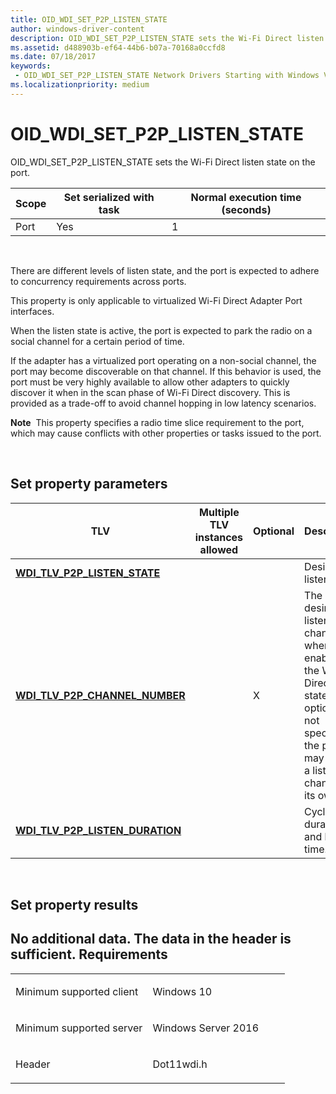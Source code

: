 ```yaml
---
title: OID_WDI_SET_P2P_LISTEN_STATE
author: windows-driver-content
description: OID_WDI_SET_P2P_LISTEN_STATE sets the Wi-Fi Direct listen state on the port.
ms.assetid: d488903b-ef64-44b6-b07a-70168a0ccfd8
ms.date: 07/18/2017
keywords:
 - OID_WDI_SET_P2P_LISTEN_STATE Network Drivers Starting with Windows Vista
ms.localizationpriority: medium
---
```


# OID\_WDI\_SET\_P2P\_LISTEN\_STATE


OID\_WDI\_SET\_P2P\_LISTEN\_STATE sets the Wi-Fi Direct listen state on the port.

| Scope | Set serialized with task | Normal execution time (seconds) |
|-------|--------------------------|---------------------------------|
| Port  | Yes                      | 1                               |

 

There are different levels of listen state, and the port is expected to adhere to concurrency requirements across ports.

This property is only applicable to virtualized Wi-Fi Direct Adapter Port interfaces.

When the listen state is active, the port is expected to park the radio on a social channel for a certain period of time.

If the adapter has a virtualized port operating on a non-social channel, the port may become discoverable on that channel. If this behavior is used, the port must be very highly available to allow other adapters to quickly discover it when in the scan phase of Wi-Fi Direct discovery. This is provided as a trade-off to avoid channel hopping in low latency scenarios.

**Note**  This property specifies a radio time slice requirement to the port, which may cause conflicts with other properties or tasks issued to the port.

 

## Set property parameters


| TLV                                                                         | Multiple TLV instances allowed | Optional | Description                                                                                                                                                      |
|-----------------------------------------------------------------------------|--------------------------------|----------|------------------------------------------------------------------------------------------------------------------------------------------------------------------|
| [**WDI\_TLV\_P2P\_LISTEN\_STATE**](https://msdn.microsoft.com/library/windows/hardware/dn897975)       |                                |          | Desired listen state.                                                                                                                                            |
| [**WDI\_TLV\_P2P\_CHANNEL\_NUMBER**](https://msdn.microsoft.com/library/windows/hardware/dn897869)   |                                | X        | The host’s desired listen channel when enabling the Wi-Fi Direct listen state. If this option is not specified, the port may select a listen channel on its own. |
| [**WDI\_TLV\_P2P\_LISTEN\_DURATION**](https://msdn.microsoft.com/library/windows/hardware/dn897973) |                                |          | Cycle duration and listen time.                                                                                                                                  |

 

## Set property results


No additional data. The data in the header is sufficient.
Requirements
------------

<table>
<colgroup>
<col width="50%" />
<col width="50%" />
</colgroup>
<tbody>
<tr class="odd">
<td><p>Minimum supported client</p></td>
<td><p>Windows 10</p></td>
</tr>
<tr class="even">
<td><p>Minimum supported server</p></td>
<td><p>Windows Server 2016</p></td>
</tr>
<tr class="odd">
<td><p>Header</p></td>
<td>Dot11wdi.h</td>
</tr>
</tbody>
</table>

 

 




